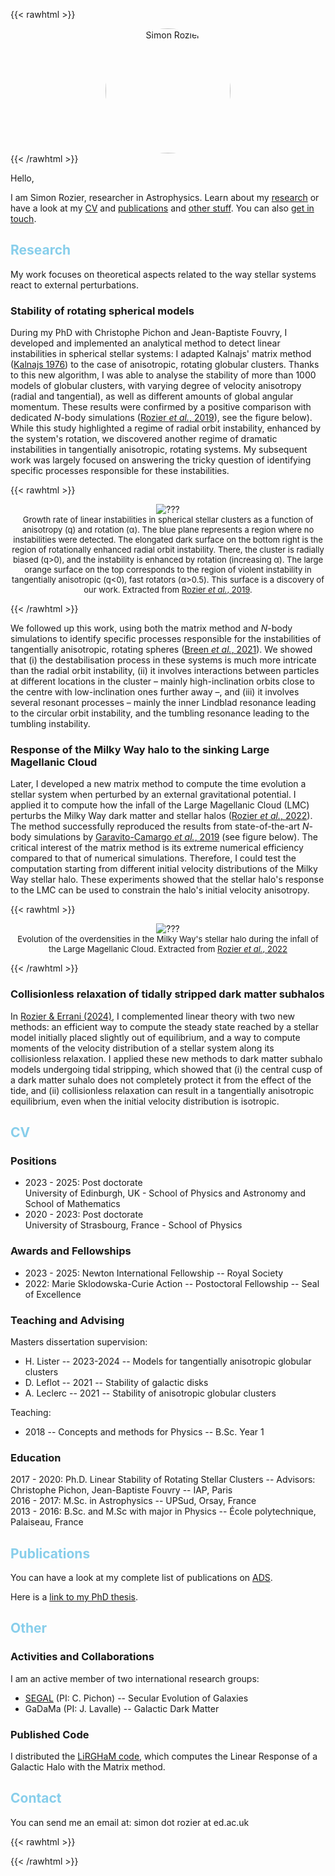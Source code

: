 ---
---
{{< rawhtml >}}
<style>
h2 {
  color: skyblue;
}

.img-and-caption {
  text-align: center;
  display: inline-block;
  width: 100%;
}

.research-image-caption {
  font-size: small;
}

.research-image {
  display: inline;
  max-width: 100%;
}

</style>

<div style="text-align: center;">
  <div style="width: 200px; height: 200px; position: relative; overflow: hidden; border-radius: 50%; display: inline-block">
    <img id="simon" src="simon_rozier_c4f3121.jpeg" alt="Simon Rozier" style="display: inline; margin: 0 auto; height: 100%;">
  </div>
</div>
{{< /rawhtml >}}

Hello,

I am Simon Rozier, researcher in Astrophysics. Learn about my [research](#research) or have a look at my [CV](#cv) and [publications](#publications) and [other stuff](#other).
You can also [get in touch](#contact).

## Research

My work focuses on theoretical aspects related to the way stellar systems react to external perturbations.

### Stability of rotating spherical models

During my PhD with Christophe Pichon and Jean-Baptiste Fouvry, I developed and implemented an analytical method to detect linear instabilities in spherical stellar systems: I adapted Kalnajs' matrix method ([Kalnajs 1976](https://ui.adsabs.harvard.edu/abs/1977ApJ...212..637K/abstract)) to the case of anisotropic, rotating globular clusters. Thanks to this new algorithm, I was able to analyse the stability of more than 1000 models of globular clusters, with varying degree of velocity anisotropy (radial and tangential), as well as different amounts of global angular momentum. These results were confirmed by a positive comparison with dedicated _N_-body simulations ([Rozier _et al._, 2019](https://ui.adsabs.harvard.edu/abs/2019MNRAS.487..711R/abstract"></a>)), see the figure below). While this study highlighted a regime of radial orbit instability, enhanced by the system's rotation, we discovered another regime of dramatic instabilities in tangentially anisotropic, rotating systems. My subsequent work was largely focused on answering the tricky question of identifying specific processes responsible for these instabilities.

{{< rawhtml >}}
<p>
  <div class="img-and-caption">
    <img class="research-image" src="figEtaSurfaceMatrix_774a583.jpg" alt="???" style="max-height: 200px;">
    <figcaption class="research-image-caption">Growth rate of linear instabilities in spherical stellar clusters as a function of anisotropy (q) and rotation (α). The blue plane represents a region where no instabilities were detected. The elongated dark surface on the bottom right is the region of rotationally enhanced radial orbit instability. There, the cluster is radially biased (q&gt;0), and the instability is enhanced by rotation (increasing α). The large orange surface on the top corresponds to the region of violent instability in tangentially anisotropic (q&lt;0), fast rotators (α&gt;0.5). This surface is a discovery of our work. Extracted from <a href="https://ui.adsabs.harvard.edu/abs/2019MNRAS.487..711R/abstract">Rozier <i>et al.</i>, 2019</a>.</figcaption>
  </div>
</p>
{{< /rawhtml >}}

We followed up this work, using both the matrix method and _N_-body simulations to identify specific processes responsible for the instabilities of tangentially anisotropic, rotating spheres ([Breen _et al._, 2021](https://ui.adsabs.harvard.edu/abs/2021MNRAS.502.4762B/abstract)). We showed that (i) the destabilisation process in these systems is much more intricate than the radial orbit instability, (ii) it involves interactions between particles at different locations in the cluster – mainly high-inclination orbits close to the centre with low-inclination ones further away –, and (iii) it involves several resonant processes – mainly the inner Lindblad resonance leading to the circular orbit instability, and the tumbling resonance leading to the tumbling instability.

### Response of the Milky Way halo to the sinking Large Magellanic Cloud

Later, I developed a new matrix method to compute the time evolution a stellar system when perturbed by an external gravitational potential. I applied it to compute how the infall of the Large Magellanic Cloud (LMC) perturbs the Milky Way dark matter and stellar halos ([Rozier _et al._, 2022](https://ui.adsabs.harvard.edu/abs/2022arXiv220105589R/abstract)). The method successfully reproduced the results from state-of-the-art _N_-body simulations by [Garavito-Camargo _et al._, 2019](https://ui.adsabs.harvard.edu/abs/2019ApJ...884...51G/abstract) (see figure below). The critical interest of the matrix method is its extreme numerical efficiency compared to that of numerical simulations. Therefore, I could test the computation starting from different initial velocity distributions of the Milky Way stellar halo. These experiments showed that the stellar halo's response to the LMC can be used to constrain the halo's initial velocity anisotropy.

{{< rawhtml >}}
<p>
  <div class="img-and-caption">
    <img class="research-image" src="figResponseLMCGrid_8da81b9.jpg" alt="???" style="max-height: 400px;">
    <figcaption class="research-image-caption">Evolution of the overdensities in the Milky Way's stellar halo during the infall of the Large Magellanic Cloud. Extracted from <a href="https://ui.adsabs.harvard.edu/abs/2022arXiv220105589R/abstract">Rozier <i>et al.</i>, 2022</a></figcaption>
  </div>
</p>
{{< /rawhtml >}}

### Collisionless relaxation of tidally stripped dark matter subhalos

In [Rozier & Errani (2024)](https://ui.adsabs.harvard.edu/abs/2024arXiv240203430R/abstract), I complemented linear theory with two new methods: an efficient way to compute the steady state reached by a stellar model initially placed slightly out of equilibrium, and a way to compute moments of the velocity distribution of a stellar system along its collisionless relaxation. I applied these new methods to dark matter subhalo models undergoing tidal stripping, which showed that (i) the central cusp of a dark matter suhalo does not completely protect it from the effect of the tide, and (ii) collisionless relaxation can result in a tangentially anisotropic equilibrium, even when the initial velocity distribution is isotropic. 

## CV

### Positions

* 2023 - 2025: Post doctorate\
University of Edinburgh, UK - School of Physics and Astronomy and School of Mathematics
* 2020 - 2023: Post doctorate\
University of Strasbourg, France - School of Physics

### Awards and Fellowships

* 2023 - 2025: Newton International Fellowship -- Royal Society
* 2022: Marie Sklodowska-Curie Action -- Postoctoral Fellowship -- Seal of Excellence

### Teaching and Advising

Masters dissertation supervision:
* H. Lister -- 2023-2024 -- Models for tangentially anisotropic globular clusters
* D. Leflot -- 2021 -- Stability of galactic disks
* A. Leclerc -- 2021 -- Stability of anisotropic globular clusters

Teaching:
* 2018 -- Concepts and methods for Physics -- B.Sc. Year 1

### Education

2017 - 2020: Ph.D. Linear Stability of Rotating Stellar Clusters -- Advisors: Christophe Pichon, Jean-Baptiste Fouvry -- IAP, Paris\
2016 - 2017: M.Sc. in Astrophysics -- UPSud, Orsay, France \
2013 - 2016: B.Sc. and M.Sc with major in Physics -- École polytechnique, Palaiseau, France

## Publications

You can have a look at my complete list of publications on [ADS](https://ui.adsabs.harvard.edu/search/q=-docs%286ab214eb7daa19f72eccefb1eee0eea4%29%20author%3A%22Rozier%2C%20S.%22&sort=date%20desc%2C%20bibcode%20desc&p_=0).

Here is a [link to my PhD thesis](https://theses.hal.science/tel-03575979/).

## Other

### Activities and Collaborations

I am an active member of two international research groups:
* [SEGAL](https://secular-evolution.org/) (PI: C. Pichon) -- Secular Evolution of Galaxies
* GaDaMa (PI: J. Lavalle) -- Galactic Dark Matter

### Published Code

I distributed the [LiRGHaM code](https://github.com/simrozier/LiRGHaM), which computes the Linear Response of a Galactic Halo with the Matrix method. 

## Contact

You can send me an email at: simon dot rozier at ed.ac.uk

{{< rawhtml >}}
<script>
document.querySelector("#simon").onclick = function(){
  const simon = document.querySelector("#simon")
  simon.style.rotation = (simon.style.rotation || 0) + 20
  simon.style.transform = 'rotate(' + simon.style.rotation + 'deg)'
}
</script>
{{< /rawhtml >}}
